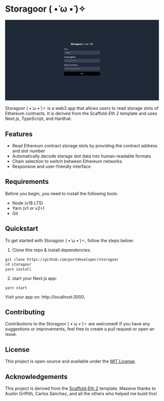 # Storagoor ( •̀ ω •́ )✧

![storagoor](storagoor.gif)

Storagoor ( •̀ ω •́ )✧ is a web3 app that allows users to read storage slots of Ethereum contracts.   It is derived from the Scaffold-Eth 2 template and uses Next.js, TypeScript, and Hardhat.

## Features

- Read Ethereum contract storage slots by providing the contract address and slot number
- Automatically decode storage slot data into human-readable formats
- Chain selection to switch between Ethereum networks
- Responsive and user-friendly interface

## Requirements

Before you begin, you need to install the following tools:

- Node (v18 LTS)
- Yarn (v1 or v2+)
- Git

## Quickstart

To get started with Storagoor ( •̀ ω •́ )✧, follow the steps below:

1. Clone this repo & install dependencies:

```
git clone https://github.com/portdeveloper/storagoor
cd storagoor
yarn install
```

2. start your Next.js app:

```
yarn start
```

Visit your app on: http://localhost:3000. 

## Contributing

Contributions to the Storagoor ( •̀ ω •́ )✧ are welcomed! If you have any suggestions or improvements, feel free to create a pull request or open an issue.

## License

This project is open-source and available under the [MIT License](LICENSE).

## Acknowledgements

This project is derived from the [Scaffold-Eth 2](https://github.com/scaffold-eth/se-2.git) template.
Massive thanks to Austin Griffith, Carlos Sánchez, and all the others who helped me build this!